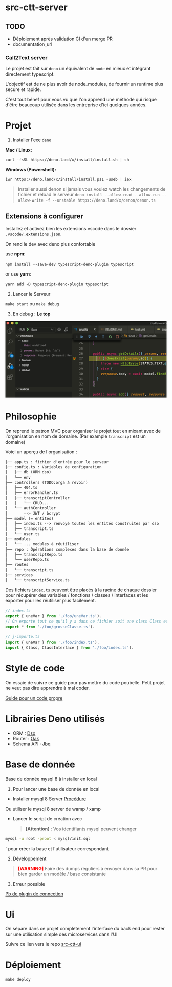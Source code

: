 # src-ctt-server

## TODO

- Déploiement après validation CI d'un merge PR
- documentation_url

### Call2Text server

Le projet est fait sur `deno` un équivalent de `node` en mieux et intégrant directement typescript.

L'objectif est de ne plus avoir de node_modules, de fournir un runtime plus secure et rapide.

C'est tout bénef pour vous vu que l'on apprend une méthode qui risque d'être beaucoup utilisée dans les entreprise d'ici quelques années.

# Projet

1. Installer l'exe `deno`

**Mac / Linux:**

```
curl -fsSL https://deno.land/x/install/install.sh | sh
```

**Windows (Powershell):**

```
iwr https://deno.land/x/install/install.ps1 -useb | iex
```

> Installer aussi denon si jamais vous voulez watch les changements de fichier et reload le serveur
> `deno install --allow-read --allow-run --allow-write -f --unstable https://deno.land/x/denon/denon.ts`

## Extensions à configurer

Installez et activez bien les extensions vscode dans le dossier `.vscode/.extensions.json`.

On rend le dev avec deno plus confortable

use **npm**:

`npm install --save-dev typescript-deno-plugin typescript`

or use **yarn**:

`yarn add -D typescript-deno-plugin typescript`

2. Lancer le Serveur

`make start` ou `make debug`

3. En debug : **Le top**

![Debugger](docs/img/debugger.png)

# Philosophie

On reprend le patron MVC pour organiser le projet tout en mixant avec de l'organisation en nom de domaine. (Par example `transcript` est un domaine)

Voici un aperçu de l'organisation :

```
├── app.ts : fichier d'entrée pour le serveur
├── config.ts : Variables de configuration
│   ├── db (ORM dso)
│   └── env
├── controllers (TODO:orga à revoir)
│   ├── 404.ts
│   ├── errorHandler.ts
│   ├── transcriptController
│   │   └── CRUD...
│   └── authController
│       --> JWT / bcrypt
├── model (= entités)
│   ├── index.ts --> renvoyé toutes les entités construites par dso
│   ├── transcript.ts
│   └── user.ts
├── modules
│   └── ... modules à réutiliser
├── repo : Opérations complexes dans la base de donnée
│   ├── transcriptRepo.ts
│   └── userRepo.ts
├── routes
│   └── transcript.ts
├── services
│   └── transcriptService.ts
```

Des fichiers `index.ts` peuvent être placés à la racine de chaque dossier pour récupérer des variables / fonctions / classes / interfaces et les exporter pour les réutiliser plus facilement.

```js
// index.ts
export { uneVar } from './foo/uneVar.ts').
// On exporte tout ce qu'il y a dans ce fichier soit une class Class et une interface ClassInterface
export * from './foo/grosseClasse.ts').
```

```js
// j-importe.ts
import { uneVar } from './foo/index.ts').
import { Class, ClassInterface } from './foo/index.ts').
```

# Style de code

On essaie de suivre ce guide pour pas mettre du code poubelle. Petit projet ne veut pas dire apprendre à mal coder.

[Guide pour un code propre](https://github.com/goldbergyoni/nodebestpractices)

# Librairies Deno utilisés

- ORM : [Dso](https://github.com/manyuanrong/dso)
- Router : [Oak](https://deno.land/x/oak/)
- Schema API : [Jbq](https://github.com/krnik/jbq/tree/master)

# Base de donnée

Base de donnée mysql 8 à installer en local

1. Pour lancer une base de donnée en local

- Installer mysql 8 Server
  [Procédure](https://dev.mysql.com/doc/mysql/en/windows-installation.html)

Ou utiliser le mysql 8 server de wamp / xamp

- Lancer le script de création avec
  > **[Attention]** : Vos identifiants mysql peuvent changer

```sh
mysql -u root -proot < mysql/init.sql
```

` pour créer la base et l'utilisateur correspondant

2. Développement

> <span style='color:red;'><b>[WARNING]</b></span> Faire des dumps réguliers à envoyer dans sa PR pour bien garder un modèle / base consistante

3. Erreur possible

[Pb de plugin de connection](https://stackoverflow.com/questions/51179516/sequel-pro-and-mysql-connection-failed)

# Ui

On sépare dans ce projet complètement l'interface du back end pour rester sur une utilisation simple des microservices dans l'UI

Suivre ce lien vers le repo [src-ctt-ui](https://github.com/g4-dev/src-ctt-ui)

# Déploiement

`make deploy`
